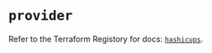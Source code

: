 # `provider`

Refer to the Terraform Registory for docs: [`hashicups`](https://www.terraform.io/docs/providers/hashicups).

